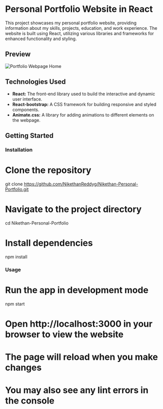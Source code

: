 # Personal Portfolio Website in React

This project showcases my personal portfolio website, providing information about my skills, projects, education, and work experience. The website is built using React, utilizing various libraries and frameworks for enhanced functionality and styling.

## Preview
![Portfolio Webpage Home](./src/assets/img/Portfolio_Webpage_Home.png)

## Technologies Used

- **React:** The front-end library used to build the interactive and dynamic user interface.
- **React-bootstrap:** A CSS framework for building responsive and styled components.
- **Animate.css:** A library for adding animations to different elements on the webpage.

## Getting Started

### Installation

# Clone the repository
git clone https://github.com/NikethanReddyg/Nikethan-Personal-Portfolio.git

# Navigate to the project directory
cd Nikethan-Personal-Portfolio

# Install dependencies
npm install


### Usage

# Run the app in development mode
npm start

# Open http://localhost:3000 in your browser to view the website

# The page will reload when you make changes
# You may also see any lint errors in the console

